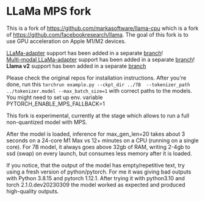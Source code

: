 # LLaMa MPS fork

This is a fork of https://github.com/markasoftware/llama-cpu which is a fork of https://github.com/facebookresearch/llama. The goal of this fork is to use GPU acceleration on Apple M1/M2 devices.   

[LLaMa-adapter](https://github.com/ZrrSkywalker/LLaMA-Adapter) support has been added in a separate [branch](https://github.com/remixer-dec/llama-mps/tree/adapter-model)!  
[Multi-modal LLaMa-adapter](https://github.com/ZrrSkywalker/LLaMA-Adapter/tree/main/llama_adapter_v2_multimodal) support has been added in a separate [branch](https://github.com/remixer-dec/llama-mps/tree/multimodal-adapter)!  
**Llama v2** support has been added in a separate [branch](https://github.com/remixer-dec/llama-mps/tree/llama2)  
  
Please check the original repos for installation instructions. After you're done, run this
 `torchrun example.py --ckpt_dir ../7B  --tokenizer_path ../tokenizer.model --max_batch_size=1` with correct paths to the models. You might need to set up env. variable PYTORCH_ENABLE_MPS_FALLBACK=1  
   
This fork is experimental, currently at the stage which allows to run a full non-quantized model with MPS.  

After the model is loaded, inference for max_gen_len=20 takes about 3 seconds on a 24-core M1 Max vs 12+ minutes on a CPU (running on a single core). For 7B model, it always goes above 32gb of RAM, writing 2-4gb to ssd (swap) on every launch, but consumes less memory after it is loaded.  
  
If you notice, that the output of the model has empty/repetitive text, try using a fresh version of python/pytorch. For me it was giving bad outputs with Python 3.8.15 and pytorch 1.12.1. After trying it with python3.10 and torch 2.1.0.dev20230309 the model worked as expected and produced high-quality outputs.
